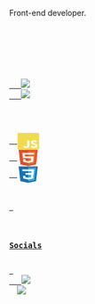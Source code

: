 Front-end developer.




<!---
Rbaiak/Rbaiak is a ✨ special ✨ repository because its `README.md` (this file) appears on your GitHub profile.
You can click the Preview link to take a look at your changes.
--->

<code>
<!--<img height = "30" src = "https://github.com/devicons/devicon/blob/master/icons/html5/html5-plain.svg"/>
<img height ="30" src= "https://github.com/devicons/devicon/blob/master/icons/css3/css3-plain.svg"/>
<img height="30" src="https://raw.githubusercontent.com/devicons/devicon/master/icons/javascript/javascript-plain.svg"/>-->
  
 <div>
   <a href="https://github.com/Rbaiak">
   <img height="180em" src="https://github-readme-stats.vercel.app/api?username=Rbaiak&show_icons=true&theme=tokyonight&include_all_commits=true&count_private=true"/>
   <img height="180em" src="https://github-readme-stats.vercel.app/api/top-langs/?username=Rbaiak&layout=compact&langs_count=6&theme=tokyonight"/>

</div>
<div style="display: inline_block"><br>
  <img align="center" alt="Js" height="30" width="40" src="https://raw.githubusercontent.com/devicons/devicon/master/icons/javascript/javascript-plain.svg">
  <img align="center" alt="HTML" height="30" width="40" src="https://raw.githubusercontent.com/devicons/devicon/master/icons/html5/html5-original.svg">
  <img align="center" alt="CSS" height="30" width="40" src="https://raw.githubusercontent.com/devicons/devicon/master/icons/css3/css3-original.svg">
</div>
 
 <br>
 
  ### Socials
 
<div> 
  <a href = "https://www.linkedin.com/in/rbaiak2266/" target="_blank"> <img src ="https://img.shields.io/badge/-LinkedIn-%230077B5?style=for-the-badge&logo=linkedin&logoColor=white" target="_blank"></a> 
  <a href = "mailto:rgrdev09@gmail.com"><img src="https://img.shields.io/badge/-Gmail-%23333?style=for-the-badge&logo=gmail&logoColor=white" target="_blank"></a>
</div>
